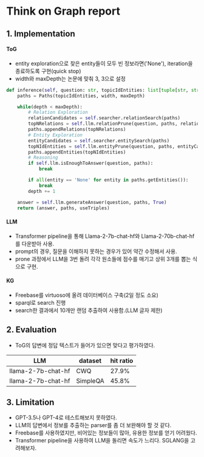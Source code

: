 # Think on Graph report

## 1. Implementation

#### ToG
- entity exploration으로 찾은 entity들이 모두 빈 정보라면('None'), iteration을 종료하도록 구현(quick stop)
- width와 maxDepth는 논문에 맞춰 3, 3으로 설정
```python
def inference(self, question: str, topicIdEntities: list[tuple[str, str]] = None) -> tuple[str, Paths]:
    paths = Paths(topicIdEntities, width, maxDepth)

    while(depth < maxDepth):
        # Relation Exploration
        relationCandidates = self.searcher.relationSearch(paths)
        topNRelations = self.llm.relationPrune(question, paths, relationCandidates)
        paths.appendRelations(topNRelations)
        # Entity Exploration
        entityCandidates = self.searcher.entitySearch(paths)
        topNIdEntities = self.llm.entityPrune(question, paths, entityCandidates)
        paths.appendEntities(topNIdEntities)
        # Reasoning
        if self.llm.isEnoughToAnswer(question, paths):
            break

        if all(entity == 'None' for entity in paths.getEntities()):
            break
        depth += 1

    answer = self.llm.generateAnswer(question, paths, True)
    return (answer, paths, useTriples)
```

#### LLM

- Transformer pipeline을 통해 Llama-2-7b-chat-hf와 Llama-2-70b-chat-hf를 다운받아 사용.
- prompt의 경우, 질문을 이해하지 못하는 경우가 있어 약간 수정해서 사용.
- prone 과정에서 LLM을 3번 돌려 각각 원소들에 점수를 매기고 상위 3개를 뽑는 식으로 구현.

#### KG

- Freebase를 virtuoso에 올려 데이터베이스 구축(2일 정도 소요)
- sparql로 search 진행
- search한 결과에서 10개만 랜덤 추출하여 사용함.(LLM 글자 제한)


## 2. Evaluation

- ToG의 답변에 정답 텍스트가 들어가 있으면 맞다고 평가하였다.

| LLM | dataset | hit ratio |
|-----|---------|-----------|
| llama-2-7b-chat-hf | CWQ | 27.9% |
| llama-2-7b-chat-hf | SimpleQA | 45.8% |



## 3. Limitation

- GPT-3.5나 GPT-4로 테스트해보지 못하였다.
- LLM의 답변에서 정보를 추출하는 parser를 좀 더 보완해야 할 것 같다.
- Freebase를 사용하였지만, 비어있는 정보들이 많아, 유용한 정보를 얻기 어려웠다.
- Transformer pipeline을 사용하여 LLM을 돌리면 속도가 느리다. SGLANG을 고려해보자.